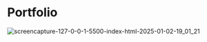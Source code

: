 # Portfolio
![screencapture-127-0-0-1-5500-index-html-2025-01-02-19_01_21](https://github.com/user-attachments/assets/48a9cf59-b43f-4c75-ace8-e3bb948b268c)

